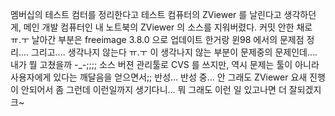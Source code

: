 멤버십의 테스트 컴터를 정리한다고 테스트 컴퓨터의 ZViewer 를 날린다고 생각하던게, 메인 개발 컴퓨터인 내 노트북의 ZViewer 의 소스를 지워버렸다. 커밋 안한 채로 ㅠ.ㅜ
날아간 부분은 freeimage 3.8.0 으로 업데이트 한거랑 윈98 에서의 문제점 정리.... 그리고.... 생각나지 않는다 ㅠ.ㅜ 이 생각나지 않는 부분이 문제중의 문제인데.... 내가 뭘 고쳤을까 -\_-;;;;
소스 버젼 관리툴로 CVS 를 쓰지만, 역시 문제는 툴이 아니라 사용자에게 있다는 깨달음을 얻으면서;; 반성... 반성 중...
안 그래도 ZViewer 요새 진행이 안되어서 좀 그런데 이런일까지 생기다니... 뭐 그래도 이런 일 있고나면 더 잘되겠지 크~
